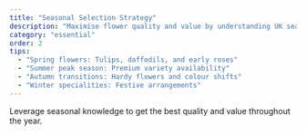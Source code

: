 ```yaml
---
title: "Seasonal Selection Strategy"
description: "Maximise flower quality and value by understanding UK seasonal patterns, availability cycles, and optimal timing."
category: "essential"
order: 2
tips:
  - "Spring flowers: Tulips, daffodils, and early roses"
  - "Summer peak season: Premium variety availability"
  - "Autumn transitions: Hardy flowers and colour shifts"
  - "Winter specialities: Festive arrangements"
---
```


Leverage seasonal knowledge to get the best quality and value throughout the year.
